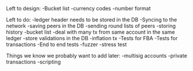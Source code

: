 Left to design:
-Bucket list
-currency codes
-number format


Left to do:
-ledger header needs to be stored in the DB
-Syncing to the network
-saving peers in the DB
-sending round lists of peers
-storing history
-bucket list 
-deal with many tx from same account in the same ledger
-store validations in the DB
-inflation tx
-Tests for FBA
-Tests for transactions
-End to end tests
-fuzzer
-stress test



Things we know we probably want to add later:
-multisig accounts
-private transactions
-scripting

